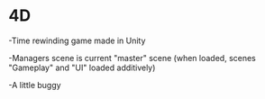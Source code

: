 # 4D
-Time rewinding game made in Unity

-Managers scene is current "master" scene (when loaded, scenes "Gameplay" and "UI" loaded additively)

-A little buggy

